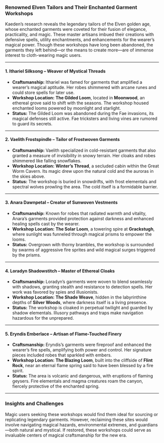 
### Renowned Elven Tailors and Their Enchanted Garment Workshops

Kaeden’s research reveals the legendary tailors of the Elven golden age, whose enchanted garments were coveted for their fusion of elegance, practicality, and magic. These master artisans imbued their creations with defensive spells, utility enchantments, and enhancements for the wearer’s magical power. Though these workshops have long been abandoned, the garments they left behind—or the means to create more—are of immense interest to cloth-wearing magic users.

---

#### **1. Ithariel Silksong** – Weaver of Mystical Threads

- **Craftsmanship:** Ithariel was famed for garments that amplified a wearer’s magical aptitude. Her robes shimmered with arcane runes and could store spells for later use.
- **Workshop Location:** **The Gilded Loom**, located in **Moonwood**, an ethereal grove said to shift with the seasons. The workshop housed enchanted looms powered by moonlight and starlight.
- **Status:** The Gilded Loom was abandoned during the Fae invasions, its magical defenses still active. Fae tricksters and living vines are rumored to guard its secrets.

---

#### **2. Vaelith Frostspindle** – Tailor of Frostwoven Garments

- **Craftsmanship:** Vaelith specialized in cold-resistant garments that also granted a measure of invisibility in snowy terrain. Her cloaks and robes shimmered like falling snowflakes.
- **Workshop Location:** **Winter’s Thread**, a secluded cabin within the Great Worm Cavern. Its magic drew upon the natural cold and the auroras in the skies above.
- **Status:** The workshop is buried in snowdrifts, with frost elementals and spectral wolves prowling the area. The cold itself is a formidable barrier.

---

#### **3. Anara Dawnpetal** – Creator of Sunwoven Vestments

- **Craftsmanship:** Known for robes that radiated warmth and vitality, Anara’s garments provided protection against darkness and enhanced healing spells cast by the wearer.
- **Workshop Location:** **The Solar Loom**, a towering spire at **Grackstugh**, where sunlight was funneled through magical prisms to empower the looms.
- **Status:** Overgrown with thorny brambles, the workshop is surrounded by swarms of aggressive fire sprites and wild magical surges triggered by the prisms.

---

#### **4. Loradyn Shadowstitch** – Master of Ethereal Cloaks

- **Craftsmanship:** Loradyn’s garments were woven to blend seamlessly with shadows, granting stealth and resistance to detection spells. Her work was favored by spies and illusionists.
- **Workshop Location:** **The Shade Weave**, hidden in the labyrinthine depths of **Silver Woods**, where darkness itself is a living presence.
- **Status:** The workshop is cloaked in perpetual twilight and guarded by shadow elementals. Illusory pathways and traps make navigation hazardous for the unprepared.

---

#### **5. Eryndis Emberlace** – Artisan of Flame-Touched Finery

- **Craftsmanship:** Eryndis’s garments were fireproof and enhanced the wearer’s fire spells, amplifying both power and control. Her signature pieces included robes that sparkled with embers.
- **Workshop Location:** **The Blazing Loom**, built into the cliffside of **Flint Rock**, near an eternal flame spring said to have been blessed by a fire spirit.
- **Status:** The area is volcanic and dangerous, with eruptions of flaming geysers. Fire elementals and magma creatures roam the canyon, fiercely protective of the enchanted spring.

---

### Insights and Challenges

Magic users seeking these workshops would find them ideal for sourcing or replicating legendary garments. However, reclaiming these sites would involve navigating magical hazards, environmental extremes, and guardians—both natural and mystical. If restored, these workshops could serve as invaluable centers of magical craftsmanship for the new era.